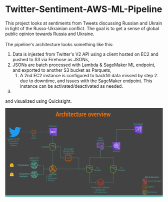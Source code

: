 # Twitter-Sentiment-AWS-ML-Pipeline
 This project looks at sentiments from Tweets discussing Russian and Ukrain in light of the Russo-Ukrainian conflict. The goal is to get a sense of global public opinion towards Russia and Ukraine. <br><br>
 The pipeline's architecture looks something like this: 
 1. Data is injested from Twitter's V2 API using a client hosted on EC2 and pushed to S3 via Firehose as JSONs,
 1. JSONs are batch processed with Lambda & SageMaker ML endpoint, and exported to another S3 bucket as Parquets,
     1. A 2nd EC2 instance is configured to backfill data missed by step 2. due to downtime, and issues with the SageMaker endpoint. This instance can be activated/deactivated as needed.
 1. 

  and visualized using Quicksight.

![Alt text](https://github.com/JonathanG-M/Twitter-Sentiment-AWS-ML-Pipeline/blob/main/img/Twitter%20Sentiment%20Analysis.png)

